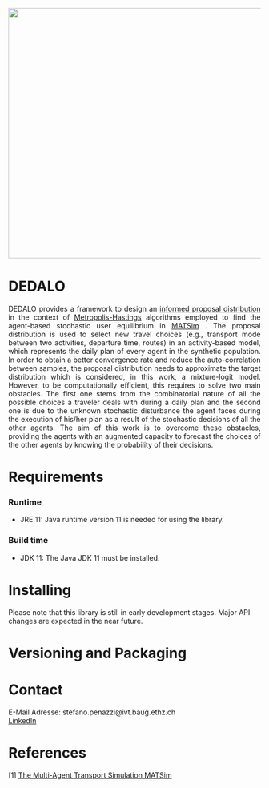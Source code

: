 <html>
<head>
  
</head>
<body>

<p align="center">
  <img width="1400" height="500" src="">
</p>

<h1>DEDALO</h1>
<div align="justify">
  
DEDALO provides a framework to design an  <a href="https://maths.dur.ac.uk/lms/108/talks/1282zane.pdf"> informed proposal distribution </a> in the context of   <a href="https://en.wikipedia.org/wiki/Metropolis%E2%80%93Hastings_algorithm"> Metropolis-Hastings</a> algorithms employed to find the agent-based stochastic user equilibrium in  <a href="https://matsim.org/">MATSim</a>  . The proposal distribution is used to select new travel choices (e.g., transport mode between two activities, departure time, routes) in an activity-based model, which represents the daily plan of every agent in the synthetic population. In order to obtain a better convergence rate and reduce the auto-correlation between samples, the proposal distribution needs  to  approximate  the  target  distribution  which  is  considered,  in  this  work,  a  mixture-logit model.  However, to be computationally efficient, this requires to solve two main obstacles.  The first one stems from the combinatorial nature of all the possible choices a traveler deals with during a daily plan and the second one is due to the unknown stochastic disturbance the agent faces during the execution of his/her plan as a result of the stochastic decisions of all the other agents.  The aim of this work is to overcome these obstacles, providing the agents  with  an  augmented  capacity  to  forecast  the  choices  of  the  other  agents by  knowing  the probability of their decisions.

</div>

<h1> Requirements</h1>

<h3>Runtime</h3>
<ul>
  <li>JRE 11: Java runtime version 11 is needed for using the library.</li>
</ul>

<h3>Build time</h3>
<ul>
  <li>JDK 11: The Java JDK 11 must be installed.</li>
</ul>

<h1> Installing</h1>
Please note that this library is still in early development stages. Major API changes are expected in the near future.

<h1>Versioning and Packaging</h1>

<h1>Contact</h1>
<div align="justify">
E-Mail Adresse: stefano.penazzi@ivt.baug.ethz.ch <br />
<a href="https://www.linkedin.com/in/stefano-penazzi-datascientist/">LinkedIn</a> <br />
</div>

<h1>References</h1>
<a id="1">[1]</a> 
<a href="https://matsim.org/the-book">The Multi-Agent Transport Simulation MATSim</a><br />

</body>
</html>
